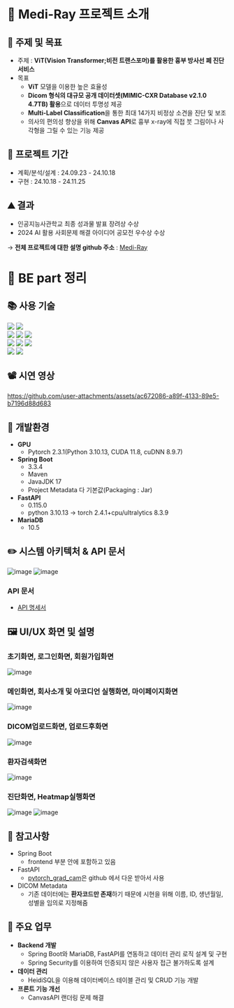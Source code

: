 # 📘 Medi-Ray 프로젝트 소개
## 📢 주제 및 목표
+ 주제 : **ViT(Vision Transformer;비전 트랜스포머)를 활용한 흉부 방사선 폐 진단 서비스**
+ 목표
  + **ViT** 모델을 이용한 높은 효율성
  + **Dicom 형식의 대규모 공개 데이터셋(MIMIC-CXR Database v2.1.0 4.7TB) 활용**으로 데이터 투명성 제공
  + **Multi-Label Classification**을 통한 최대 14가지 비정상 소견을 진단 및 보조
  + 의사의 편의성 향상을 위해  **Canvas API**로 흉부 x-ray에 직접 붓 그림이나 사각형을 그릴 수 있는 기능 제공
## 📆 프로젝트 기간 
+ 계획/분석/설계 : 24.09.23 - 24.10.18
+ 구현 : 24.10.18 - 24.11.25
## ⛰️ 결과
+ 인공지능사관학교 최종 성과물 발표 장려상 수상  
+ 2024 AI 활용 사회문제 해결 아이디어 공모전 우수상 수상
  
→ **전체 프로젝트에 대한 설명 github 주소** : [Medi-Ray](https://github.com/JIWOONG12/Medi-Ray)  
  
       
# 📄 BE part 정리  
## 📚 사용 기술
<div> 
  <img src="https://img.shields.io/badge/java-007396?style=for-the-badge&logo=java&logoColor=white"> 
  <img src="https://img.shields.io/badge/python-3776AB?style=for-the-badge&logo=python&logoColor=white">
  <br>
  
  <img src="https://img.shields.io/badge/html5-E34F26?style=for-the-badge&logo=html5&logoColor=white">
  <img src="https://img.shields.io/badge/javascript-F7DF1E?style=for-the-badge&logo=javascript&logoColor=black">
  <img src="https://img.shields.io/badge/jquery-0769AD?style=for-the-badge&logo=jquery&logoColor=white">
  <br>
  
  <img src="https://img.shields.io/badge/springboot-6DB33F?style=for-the-badge&logo=springboot&logoColor=white"> 
  <img src="https://img.shields.io/badge/fastapi-009688?style=for-the-badge&logo=fastapi&logoColor=white">
  <img src="https://img.shields.io/badge/mariaDB-003545?style=for-the-badge&logo=mariaDB&logoColor=white">
  <br>

  <img src="https://img.shields.io/badge/docker-2496ED?style=for-the-badge&logo=docker&logoColor=white">
  <img src="https://img.shields.io/badge/github-181717?style=for-the-badge&logo=github&logoColor=white">
</div>

## 📽️ 시연 영상
https://github.com/user-attachments/assets/ac672086-a89f-4133-89e5-b7196d88d683

## 📌 개발환경
+ **GPU**
  + Pytorch 2.3.1(Python 3.10.13, CUDA 11.8, cuDNN 8.9.7)
+ **Spring Boot**
  + 3.3.4
  + Maven
  + JavaJDK 17
  + Project Metadata 다 기본값(Packaging : Jar)
+ **FastAPI**
  + 0.115.0
  + python 3.10.13 → torch 2.4.1+cpu/ultralytics 8.3.9
+ **MariaDB**
  + 10.5
 
## ✏️ 시스템 아키텍처 & API 문서
![image](https://github.com/user-attachments/assets/85982069-141e-4ebe-94cc-23ce20919ff2)
![image](https://github.com/user-attachments/assets/873e0903-c74a-431d-bf39-ec71af63fcd8)
### API 문서
+ [API 명세서](https://docs.google.com/spreadsheets/d/1gWSqK_wsTl03aVV3zX7HH4mJWQ9vPX0HMhkupyEhzwc/edit?usp=sharing)
    
## 🖼️ UI/UX 화면 및 설명
### 초기화면, 로그인화면, 회원가입화면
![image](https://github.com/user-attachments/assets/52a64707-7157-4cf8-8c08-d670282102c8)
### 메인화면, 회사소개 및 아코디언 실행화면, 마이페이지화면
![image](https://github.com/user-attachments/assets/6a3b1e3b-77e6-41e8-9f66-668392cdea81)
### DICOM업로드화면, 업로드후화면
![image](https://github.com/user-attachments/assets/9666a3c6-aafe-4d69-927a-1cde7183dcbe)
### 환자검색화면
![image](https://github.com/user-attachments/assets/26aee289-d07d-4903-9efd-b3e15a285eac)
### 진단화면, Heatmap실행화면
![image](https://github.com/user-attachments/assets/bc43f873-3152-407b-a1d7-7e5907d1015c)
![image](https://github.com/user-attachments/assets/b874bb57-f44d-476a-a797-f2c564627e63)


## 📝 참고사항
+ Spring Boot
  + frontend 부분 안에 포함하고 있음
+ FastAPI
  + [pytorch_grad_cam](https://github.com/jacobgil/pytorch-grad-cam/tree/master)은 github 에서 다운 받아서 사용
+ DICOM Metadata
  + 기존 데이터에는 **환자코드만 존재**하기 때문에 시현을 위해 이름, ID, 생년월일, 성별을 임의로 지정해줌

  
## 👷 주요 업무
+ **Backend 개발**
  + Spring Boot와 MariaDB, FastAPI를 연동하고 데이터 관리 로직 설계 및 구현
  + Spring Security를 이용하여 인증되지 않은 사용자 접근 불가하도록 설계
+ **데이터 관리**
  + HeidiSQL을 이용해 데이터베이스 테이블 관리 및 CRUD 기능 개발
+ **프론트 기능 개선**
  + CanvasAPI 랜더링 문제 해결
